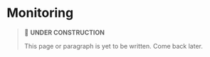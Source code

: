 # Monitoring

> 🚧 **UNDER CONSTRUCTION**
>
> This page or paragraph is yet to be written. Come back later.